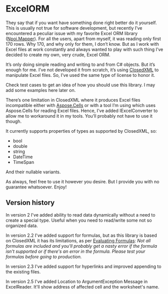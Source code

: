 # ExcelORM

They say that if you want have something done right better do it yourself. This is usually not true for software development, but recently I’ve encountered a peculiar issue with my favorite Excel ORM library ([Npoi.Mapper](https://github.com/donnytian/Npoi.Mapper)). For all the users, apart from myself, it was reading only first 170 rows. Why 170, and why only for them, I don’t know. But as I work with Excel files at work constantly and always wanted to play with such thing I’ve decided to create my own, very crude, Excel ORM.

It’s only doing simple reading and writing to and from C# objects. But it’s enough for me. I’ve not developed it from scratch, it’s using [ClosedXML](https://github.com/ClosedXML/ClosedXML) to manipulate Excel files. So, I’ve used the same type of license to honor it.

Check test cases to get an idea of how you should use this library. I may add some examples here later on.

There’s one limitation in ClosedXML where it produces Excel files incompatible either with [Aspose.Cells](https://products.aspose.com/cells/) or with a tool I’m using which uses Aspose.Cells for reading Excel files. Hence, I’ve added IExcelConverter to allow me to workaround it in my tools. You’ll probably not have to use it though.

It currently supports properties of types as supported by ClosedXML, so:
- bool
- double
- string
- DateTime
- TimeSpan

And their nullable variants.

As always, feel free to use it however you desire. But I provide you with no guarantee whatsoever. Enjoy!

## Version history
In version 2 I've added ability to read data dynamically without a need to create a special type. Useful when you need to read/write some not so organized data.

In version 2.2 I've added support for formulas, but as this library is based on ClosedXML it has its limitations, as per [Evaluating Formulas](https://github.com/closedxml/closedxml/wiki/Evaluating-Formulas):
*Not all formulas are included and you'll probably get a nasty error if the formula isn't supported or if there's an error in the formula. Please test your formulas before going to production.*

In version 2.3 I've added support for hyperlinks and improved appending to the existing files.

In version 2.5 I've added Location to ArgumentException Message in ExcelReader. It'll show address of affected cell and the worksheet's name.
